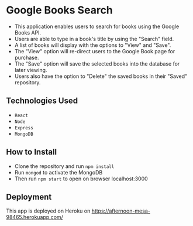 # Google Books Search

* This application enables users to search for books using the Google Books API.
* Users are able to type in a book's title by using the "Search" field.
* A list of books will display with the options to "View" and "Save".
* The "View" option will re-direct users to the Google Book page for purchase.
* The "Save" option will save the selected books into the database for later viewing.
* Users also have the option to "Delete" the saved books in their "Saved" repository.

## Technologies Used
* `React`
* `Node`
* `Express`
* `MongoDB`

## How to Install
* Clone the repository and run `npm install`
* Run `mongod` to activate the MongoDB
* Then run `npm start` to open on browser localhost:3000

## Deployment
This app is deployed on Heroku on https://afternoon-mesa-98465.herokuapp.com/
